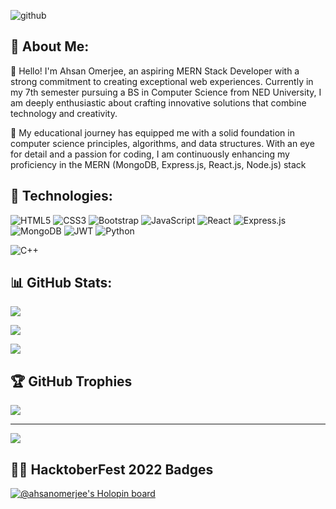 ![github](https://github.com/ahsan2002/ahsan2002/assets/84373001/0d5949ef-055c-464d-9c05-3f51ba8dd8e1)
## 💫 About Me:
👋 Hello! I'm Ahsan Omerjee, an aspiring MERN Stack Developer with a strong commitment to creating exceptional web experiences. Currently in my 7th semester pursuing a BS in Computer Science from NED University, I am deeply enthusiastic about crafting innovative solutions that combine technology and creativity.

🚀 My educational journey has equipped me with a solid foundation in computer science principles, algorithms, and data structures. With an eye for detail and a passion for coding, I am continuously enhancing my proficiency in the MERN (MongoDB, Express.js, React.js, Node.js) stack

## 🔧 Technologies:
![HTML5](https://img.shields.io/badge/html5-%23E34F26.svg?style=for-the-badge&logo=html5&logoColor=white) ![CSS3](https://img.shields.io/badge/css3-%231572B6.svg?style=for-the-badge&logo=css3&logoColor=white) ![Bootstrap](https://img.shields.io/badge/bootstrap-%23563D7C.svg?style=for-the-badge&logo=bootstrap&logoColor=white) ![JavaScript](https://img.shields.io/badge/javascript-%23323330.svg?style=for-the-badge&logo=javascript&logoColor=%23F7DF1E) ![React](https://img.shields.io/badge/react-%2320232a.svg?style=for-the-badge&logo=react&logoColor=%2361DAFB) ![Express.js](https://img.shields.io/badge/express.js-%23404d59.svg?style=for-the-badge&logo=express&logoColor=%2361DAFB) ![MongoDB](https://img.shields.io/badge/MongoDB-%234ea94b.svg?style=for-the-badge&logo=mongodb&logoColor=white) ![JWT](https://img.shields.io/badge/JWT-black?style=for-the-badge&logo=JSON%20web%20tokens) ![Python](https://img.shields.io/badge/python-3670A0?style=for-the-badge&logo=python&logoColor=ffdd54)

![C++](https://img.shields.io/badge/c++-%2300599C.svg?style=for-the-badge&logo=c%2B%2B&logoColor=white)
## 📊 GitHub Stats:
![](https://github-readme-stats.vercel.app/api?username=ahsan2002&theme=chartreuse-dark&hide_border=false&include_all_commits=true&count_private=true)<br/>

![](https://github-readme-streak-stats.herokuapp.com/?user=ahsan2002&theme=chartreuse-dark&hide_border=false)<br/>

![](https://github-readme-stats.vercel.app/api/top-langs/?username=ahsan2002&theme=chartreuse-dark&hide_border=false&include_all_commits=true&count_private=true&layout=compact)

## 🏆 GitHub Trophies
![](https://github-profile-trophy.vercel.app/?username=ahsan2002&theme=onestar&no-frame=false&no-bg=false&margin-w=4)

---
[![](https://visitcount.itsvg.in/api?id=ahsan2002&icon=5&color=3)](https://visitcount.itsvg.in)

## 👩‍💻 HacktoberFest 2022 Badges
[![@ahsanomerjee's Holopin board](https://holopin.me/ahsanomerjee)](https://holopin.io/@ahsanomerjee)


<!---
ahsan2002/ahsan2002 is a ✨ special ✨ repository because its `README.md` (this file) appears on your GitHub profile.
You can click the Preview link to take a look at your changes.
--->
